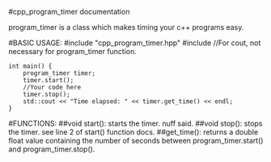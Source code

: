 #cpp_program_timer documentation

program_timer is a class which makes timing your c++ programs easy.

#BASIC USAGE:
	\#include "cpp_program_timer.hpp"
	\#include <iostream> //For cout, not necessary for program_timer function.
	
	int main() {
		program_timer timer;
		timer.start();
		//Your code here
		timer.stop();
		std::cout << "Time elapsed: " << timer.get_time() << endl;
	}

#FUNCTIONS:
##void start():
		starts the timer.
		nuff said.
##void stop():
		stops the timer.
		see line 2 of start() function docs.
##get_time():
		returns a double float value containing the number of seconds between
		program_timer.start() and program_timer.stop().
